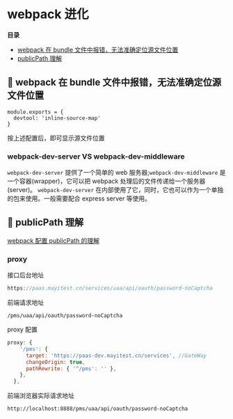 # webpack 进化

**<span id="top">目录</span>**

- [webpack 在 bundle 文件中报错，无法准确定位源文件位置](#1)
- [publicPath 理解](#2)

## <span id="1">:palm_tree: webpack 在 bundle 文件中报错，无法准确定位源文件位置 </span>

```
module.exports = {
  devtool: 'inline-source-map'
}
```

按上述配置后，即可显示源文件位置

### webpack-dev-server VS webpack-dev-middleware

`webpack-dev-server` 提供了一个简单的 web 服务器;`webpack-dev-middleware` 是一个容器(wrapper)，它可以把 webpack 处理后的文件传递给一个服务器(server)。 `webpack-dev-server` 在内部使用了它，同时，它也可以作为一个单独的包来使用。一般需要配合 express server 等使用。

## <span id="2">:palm_tree: publicPath 理解 </span>

[webpack 配置 publicPath 的理解](https://www.cnblogs.com/SamWeb/p/8353367.html)

### proxy

接口后台地址

```javascript
https://paas.mayitest.cn/services/uaa/api/oauth/password-noCaptcha
```

前端请求地址

```
/pms/uaa/api/oauth/password-noCaptcha
```

proxy 配置

```javascript
proxy: {
    '/pms': {
      target: 'https://paas-dev.mayitest.cn/services', //GateWay
      changeOrigin: true,
      pathRewrite: { '^/pms': '' },
    },
  },
```

前端浏览器实际请求地址

```
http://localhost:8888/pms/uaa/api/oauth/password-noCaptcha
```
